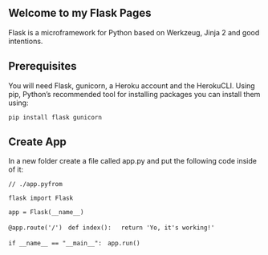 ## Welcome to my Flask Pages

Flask is a microframework for Python based on Werkzeug, Jinja 2 and good intentions.

## Prerequisites
You will need Flask, gunicorn, a Heroku account and the HerokuCLI. 
Using pip, Python’s recommended tool for installing packages you can install them using:

`pip install flask gunicorn`

## Create App
In a new folder create a file called app.py and put the following code inside of it:

`// ./app.pyfrom`

`flask import Flask`

`app = Flask(__name__)`

`@app.route('/')`
  
  `def index():`
    
    `return 'Yo, it's working!'`

`if __name__ == "__main__":`
  
  `app.run()`
